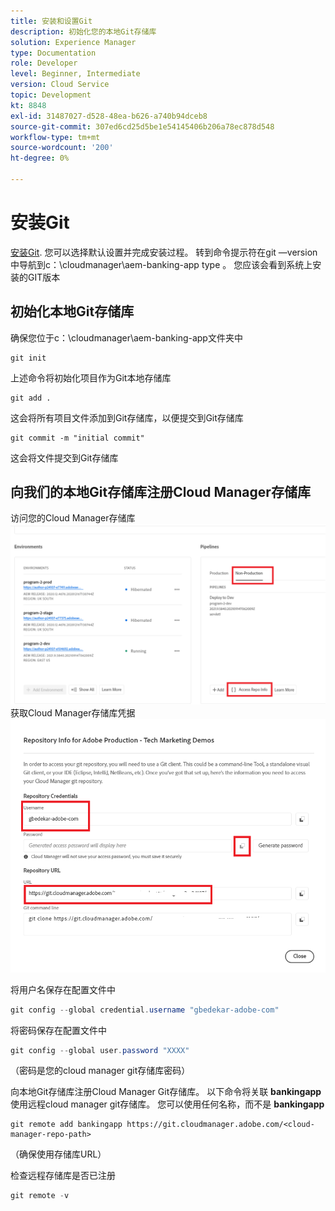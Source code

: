 ```yaml
---
title: 安装和设置Git
description: 初始化您的本地Git存储库
solution: Experience Manager
type: Documentation
role: Developer
level: Beginner, Intermediate
version: Cloud Service
topic: Development
kt: 8848
exl-id: 31487027-d528-48ea-b626-a740b94dceb8
source-git-commit: 307ed6cd25d5be1e54145406b206a78ec878d548
workflow-type: tm+mt
source-wordcount: '200'
ht-degree: 0%

---
```


# 安装Git


[安装Git](https://git-scm.com/downloads). 您可以选择默认设置并完成安装过程。
转到命令提示符在git —version中导航到c：\cloudmanager\aem-banking-app type 。 您应该会看到系统上安装的GIT版本

## 初始化本地Git存储库

确保您位于c：\cloudmanager\aem-banking-app文件夹中

```
git init
```

上述命令将初始化项目作为Git本地存储库

```
git add .
```

这会将所有项目文件添加到Git存储库，以便提交到Git存储库

```
git commit -m "initial commit"
```

这会将文件提交到Git存储库



## 向我们的本地Git存储库注册Cloud Manager存储库

访问您的Cloud Manager存储库
![访问代表信息](assets/cloud-manager-repo.png)
获取Cloud Manager存储库凭据
![get-credentials](assets/cloud-manager-repo1.png)

将用户名保存在配置文件中

```java
git config --global credential.username "gbedekar-adobe-com"
```

将密码保存在配置文件中

```java
git config --global user.password "XXXX"
```

（密码是您的cloud manager git存储库密码）

向本地Git存储库注册Cloud Manager Git存储库。 以下命令将关联 **bankingapp** 使用远程cloud manager git存储库。 您可以使用任何名称，而不是 **bankingapp**


```shell
git remote add bankingapp https://git.cloudmanager.adobe.com/<cloud-manager-repo-path>
```

（确保使用存储库URL）

检查远程存储库是否已注册

```java
git remote -v
```
